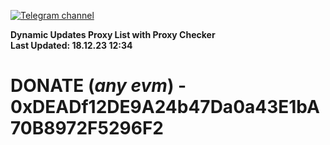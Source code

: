 [![Telegram channel](https://img.shields.io/endpoint?url=https://runkit.io/damiankrawczyk/telegram-badge/branches/master?url=https://t.me/n4z4v0d)](https://t.me/n4z4v0d) 

**Dynamic Updates Proxy List with Proxy Checker**  
**Last Updated: 18.12.23 12:34**

# DONATE (_any evm_) - 0xDEADf12DE9A24b47Da0a43E1bA70B8972F5296F2
